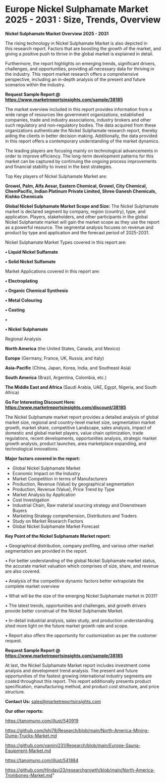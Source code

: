 # Europe Nickel Sulphamate Market 2025 - 2031 : Size, Trends, Overview

<Strong> Nickel Sulphamate Market Overview 2025 - 2031</strong>

The rising technology in Nickel Sulphamate Market is also depicted in this research report. Factors that are boosting the growth of the market, and giving a positive push to thrive in the global market is explained in detail.

Furthermore, the report highlights on emerging trends, significant drivers, challenges, and opportunities, providing all necessary data for thriving in the industry. This report market research offers a comprehensive perspective, including an in-depth analysis of the present and future scenarios within the industry.

<strong>Request Sample Report @ <a href=https://www.marketreportsinsights.com/sample/38185>https://www.marketreportsinsights.com/sample/38185</a></strong>

The market overview included in this report provides information from a wide range of resources like government organizations, established companies, trade and industry associations, industry brokers and other such regulatory and non-regulatory bodies. The data acquired from these organizations authenticate the Nickel Sulphamate research report, thereby aiding the clients in better decision making. Additionally, the data provided in this report offers a contemporary understanding of the market dynamics.

The leading players are focusing mainly on technological advancements in order to improve efficiency. The long-term development patterns for this market can be captured by continuing the ongoing process improvements and financial stability to invest in the best strategies.

Top Key players of Nickel Sulphamate Market are:

<strong>Growel, Palm, Alfa Aesar, Eastern Chemical, Growel, City Chemical, ChemPacific, Indian Platinum Private Limited, Shree Ganesh Chemicals, Kishko Chemicals</strong>

<strong><b>Global Nickel Sulphamate Market Scope and Size:</b></strong>
The Nickel Sulphamate market is declared segment by company, region (country), type, and application. Players, stakeholders, and other participants in the global Nickel Sulphamate market will gain the market scope as they use the report as a powerful resource. The segmental analysis focuses on revenue and product by type and application and the forecast period of 2025-2031.

Nickel Sulphamate Market Types covered in this report are:

<strong>•  Liquid Nickel Sulfamate

•  Solid Nickel Sulfamate</strong>

Market Applications covered in this report are:

<strong>•  Electroplating

•  Organic Chemical Synthesis

•  Metal Colouring

•  Casting

•  

•  Nickel Sulphamate</strong> 

Regional Analysis

<strong>North America</strong> (the United States, Canada, and Mexico)

<strong>Europe</strong> (Germany, France, UK, Russia, and Italy)

<strong>Asia-Pacific</strong> (China, Japan, Korea, India, and Southeast Asia)

<strong>South America</strong> (Brazil, Argentina, Colombia, etc.)

<strong>The Middle East and Africa</strong> (Saudi Arabia, UAE, Egypt, Nigeria, and South Africa)

<strong>Go For Interesting Discount Here: <a href=https://www.marketreportsinsights.com/discount/38185>https://www.marketreportsinsights.com/discount/38185</a></strong>

The Nickel Sulphamate market report provides a detailed analysis of global market size, regional and country-level market size, segmentation market growth, market share, competitive Landscape, sales analysis, impact of domestic and global market players, value chain optimization, trade regulations, recent developments, opportunities analysis, strategic market growth analysis, product launches, area marketplace expanding, and technological innovations.

<strong><b>Major factors covered in the report:</b></strong>
<ul>
  <li>Global Nickel Sulphamate Market </li>
  <li>Economic Impact on the Industry</li>
  <li>Market Competition in terms of Manufacturers</li>
  <li>Production, Revenue (Value) by geographical segmentation</li>
  <li>Production, Revenue (Value), Price Trend by Type</li>
  <li>Market Analysis by Application</li>
  <li>Cost Investigation</li>
  <li>Industrial Chain, Raw material sourcing strategy and Downstream Buyers</li>
  <li>Marketing Strategy comprehension, Distributors and Traders</li>
  <li>Study on Market Research Factors</li>
  <li>Global Nickel Sulphamate Market Forecast</li>
</ul>

<strong><b>Key Point of the Nickel Sulphamate Market report:</b></strong>

• Geographical distribution, company profiling, and various other market segmentation are provided in the report.

• For better understanding of the global Nickel Sulphamate market status, the accurate market valuation which comprises of size, share, and revenue are also covered.

• Analysis of the competitive dynamic factors better extrapolate the complete market overview

• What will be the size of the emerging Nickel Sulphamate market in 2031?

• The latest trends, opportunities and challenges, and growth drivers provide better construal of the Nickel Sulphamate Market.

• In-detail industrial analysis, sales study, and production understanding shed more light on the future market growth rate and scope.

• Report also offers the opportunity for customization as per the customer request.

<strong>Request Sample Report @ <a href=https://www.marketreportsinsights.com/sample/38185>https://www.marketreportsinsights.com/sample/38185</a></strong>

At last, the Nickel Sulphamate Market report includes investment come analysis and development trend analysis. The present and future opportunities of the fastest growing international industry segments are coated throughout this report. This report additionally presents product specification, manufacturing method, and product cost structure, and price structure.

<strong>Contact Us:</strong>
sales@marketreportsinsights.com

<strong>Our other reports:</strong>

<a href=https://tanomuno.com/illust/540919>https://tanomuno.com/illust/540919</a>

<a href=https://github.com/Ishi78/Research/blob/main/North-America-Mining-Dump-Trucks-Market.md>https://github.com/Ishi78/Research/blob/main/North-America-Mining-Dump-Trucks-Market.md</a>

<a href=https://github.com/yamini231/Research/blob/main/Europe-Sauna-Equipment-Market.md>https://github.com/yamini231/Research/blob/main/Europe-Sauna-Equipment-Market.md</a>

<a href=https://tanomuno.com/illust/541884>https://tanomuno.com/illust/541884</a>

<a href=https://github.com/Hindavi23/researchgrowth/blob/main/North-America-Trombones-Market.md>https://github.com/Hindavi23/researchgrowth/blob/main/North-America-Trombones-Market.md</a>"

